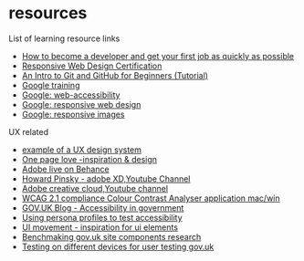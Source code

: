 # resources
List of learning resource links
<ul>
<li><a href="https://medium.freecodecamp.org/become-a-developer-and-get-your-first-job-fast-7b8ac26d84c6">How to become a developer and get your first job as quickly as possible</a></li>
<li><a href="https://learn.freecodecamp.org/">Responsive Web Design Certification</a></li>
<li><a href="https://product.hubspot.com/blog/git-and-github-tutorial-for-beginners">An Intro to Git and GitHub for Beginners (Tutorial)</a></li> 
<li><a href="https://developers.google.com/training/web/">Google training</a></li>
<li><a href="https://eu.udacity.com/course/web-accessibility--ud891">Google: web-accessibility</a></li>
<li><a href="https://eu.udacity.com/course/responsive-web-design-fundamentals--ud893">Google: responsive web design</a></li>
<li><a href="https://eu.udacity.com/course/responsive-images--ud882">Google: responsive images</a></li>
</ul>
  
  UX related
  <UL>
  <li><a href="https://demo.zeroheight.com/share/IwLuW3h5fDrVVKttiMiLng/588">example of a UX design system</a></li>
  <li><a href="https://onepagelove.com/">One page love -inspiration &amp; design</a></li>
  <li><a href="https://www.behance.net/live">Adobe live on Behance</a></li>
  <li><a href="https://www.youtube.com/channel/UC48fSJKMFBka3Zl0u7DGf0A">Howard Pinsky - adobe XD,Youtube Channel</a></li>
  <li><a href="https://www.youtube.com/channel/UCL0iAkpqV5YaIVG7xkDtS4Q">Adobe creative cloud,Youtube channel</a></li>
  <li><a href="https://developer.paciellogroup.com/resources/contrastanalyser/">WCAG 2.1 compliance Colour Contrast Analyser application mac/win</a></li>
  <li><a href="https://accessibility.blog.gov.uk/">GOV.UK Blog - Accessibility in government</a></li>
  <li><a href="https://accessibility.blog.gov.uk/2019/02/11/using-persona-profiles-to-test-accessibility/">Using persona profiles to test accessibility</a></li>
  <li><a href="https://uimovement.com/">UI movement - inspiration for ui elements</a></li>
  <li><a href="https://userresearch.blog.gov.uk/2016/02/19/benchmarking-gov-uk-and-what-we-are-doing-with-what-we-found-out/">Benchmaking gov.uk site components research</a></li>
  <li><a href="https://userresearch.blog.gov.uk/2018/02/20/its-vital-to-test-on-a-wide-range-of-devices-heres-how-we-do-it/">Testing on different devices for user testing gov.uk</a></li>
  </ul>
